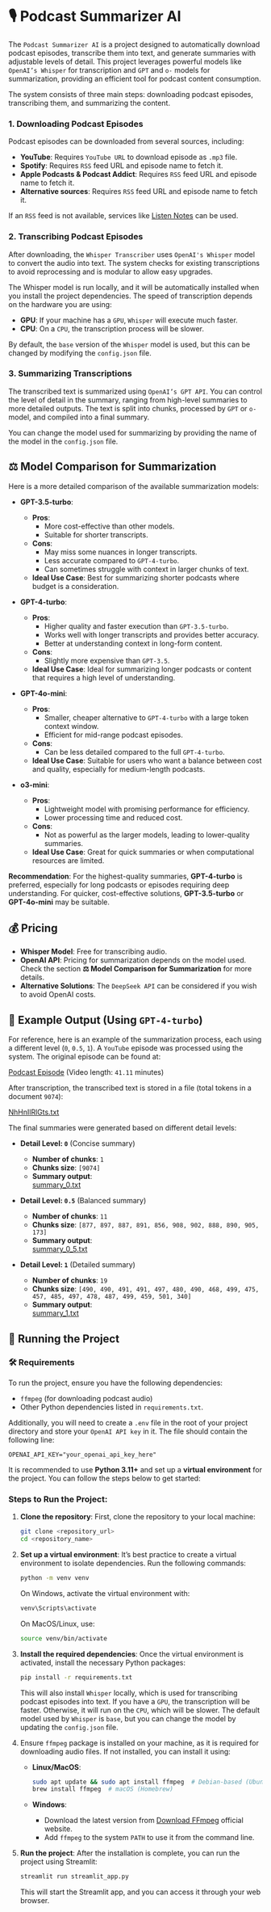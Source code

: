 # 🎙️ Podcast Summarizer AI

The `Podcast Summarizer AI` is a project designed to automatically download podcast episodes, transcribe them into text, and generate summaries with adjustable levels of detail. This project leverages powerful models like `OpenAI’s Whisper` for transcription and `GPT` and `o-` models for summarization, providing an efficient tool for podcast content consumption.

The system consists of three main steps: downloading podcast episodes, transcribing them, and summarizing the content.

### 1. Downloading Podcast Episodes

Podcast episodes can be downloaded from several sources, including:

- **YouTube**: Requires `YouTube URL` to download episode as `.mp3` file. 
- **Spotify**: Requires `RSS` feed URL and episode name to fetch it.
- **Apple Podcasts & Podcast Addict**: Requires `RSS` feed URL and episode name to fetch it.
- **Alternative sources**: Requires `RSS` feed URL and episode name to fetch it.

If an `RSS` feed is not available, services like [Listen Notes](https://www.listennotes.com/?s=rss_viewer) can be used.

### 2. Transcribing Podcast Episodes

After downloading, the `Whisper Transcriber` uses `OpenAI's Whisper` model to convert the audio into text. The system checks for existing transcriptions to avoid reprocessing and is modular to allow easy upgrades.

The Whisper model is run locally, and it will be automatically installed when you install the project dependencies. The speed of transcription depends on the hardware you are using:

- **GPU**: If your machine has a `GPU`, `Whisper` will execute much faster.
- **CPU**: On a `CPU`, the transcription process will be slower.

By default, the `base` version of the `Whisper` model is used, but this can be changed by modifying the `config.json` file.


### 3. Summarizing Transcriptions

The transcribed text is summarized using `OpenAI’s GPT API`. You can control the level of detail in the summary, ranging from high-level summaries to more detailed outputs. The text is split into chunks, processed by `GPT` or `o-` model, and compiled into a final summary.

You can change the model used for summarizing by providing the name of the model in the `config.json` file.


## ⚖️ Model Comparison for Summarization

Here is a more detailed comparison of the available summarization models:

- **GPT-3.5-turbo**:
  - **Pros**: 
    - More cost-effective than other models.
    - Suitable for shorter transcripts.
  - **Cons**: 
    - May miss some nuances in longer transcripts.
    - Less accurate compared to `GPT-4-turbo`.
    - Can sometimes struggle with context in larger chunks of text.
  - **Ideal Use Case**: Best for summarizing shorter podcasts where budget is a consideration.

- **GPT-4-turbo**:
  - **Pros**:
    - Higher quality and faster execution than `GPT-3.5-turbo`.
    - Works well with longer transcripts and provides better accuracy.
    - Better at understanding context in long-form content.
  - **Cons**:
    - Slightly more expensive than `GPT-3.5`.
  - **Ideal Use Case**: Ideal for summarizing longer podcasts or content that requires a high level of understanding.

- **GPT-4o-mini**:
  - **Pros**:
    - Smaller, cheaper alternative to `GPT-4-turbo` with a large token context window.
    - Efficient for mid-range podcast episodes.
  - **Cons**:
    - Can be less detailed compared to the full `GPT-4-turbo`.
  - **Ideal Use Case**: Suitable for users who want a balance between cost and quality, especially for medium-length podcasts.

- **o3-mini**:
  - **Pros**:
    - Lightweight model with promising performance for efficiency.
    - Lower processing time and reduced cost.
  - **Cons**:
    - Not as powerful as the larger models, leading to lower-quality summaries.
  - **Ideal Use Case**: Great for quick summaries or when computational resources are limited.

**Recommendation**: For the highest-quality summaries, **GPT-4-turbo** is preferred, especially for long podcasts or episodes requiring deep understanding. For quicker, cost-effective solutions, **GPT-3.5-turbo** or **GPT-4o-mini** may be suitable.


## 💰 Pricing

- **Whisper Model**: Free for transcribing audio.
- **OpenAI API**: Pricing for summarization depends on the model used. Check the section **⚖️ Model Comparison for Summarization** for more details.
- **Alternative Solutions**: The `DeepSeek API` can be considered if you wish to avoid OpenAI costs.

## 📂 Example Output (Using `GPT-4-turbo`)

For reference, here is an example of the summarization process, each using a different level (`0`, `0.5`, `1`). A `YouTube` episode was processed using the system. The original episode can be found at:

[Podcast Episode](https://www.youtube.com/watch?v=NhHnIlRlGts) (Video length: `41.11` minutes)

After transcription, the transcribed text is stored in a file (total tokens in a document `9074`):

[NhHnIlRlGts.txt](examples/NhHnIlRlGts.txt)

The final summaries were generated based on different detail levels:

- **Detail Level: `0`** (Concise summary)
    - **Number of chunks**: `1`
    - **Chunks size**: `[9074]`
    - **Summary output**:  
        [summary_0.txt](examples/summary_0.txt)
        
- **Detail Level: `0.5`** (Balanced summary)
    - **Number of chunks**: `11`
    - **Chunks size**: `[877, 897, 887, 891, 856, 908, 902, 888, 890, 905, 173]`
    - **Summary output**:  
        [summary_0_5.txt](examples/summary_0_5.txt)
        
- **Detail Level: `1`** (Detailed summary)
    - **Number of chunks**: `19`
    - **Chunks size**: `[490, 490, 491, 491, 497, 480, 490, 468, 499, 475, 457, 485, 497, 478, 487, 499, 459, 501, 340]`
    - **Summary output**:  
        [summary_1.txt](examples/summary_1.txt)


## 🚀 Running the Project

### 🛠️ Requirements

To run the project, ensure you have the following dependencies:

- `ffmpeg` (for downloading podcast audio)
- Other Python dependencies listed in `requirements.txt`.

Additionally, you will need to create a `.env` file in the root of your project directory and store your `OpenAI API key` in it. The file should contain the following line:
  ```plaintext
  OPENAI_API_KEY="your_openai_api_key_here"
  ```

It is recommended to use **Python 3.11+** and set up a **virtual environment** for the project. You can follow the steps below to get started:

### Steps to Run the Project:

1. **Clone the repository**:
   First, clone the repository to your local machine:
   ```bash
   git clone <repository_url>
   cd <repository_name>
   ```

2. **Set up a virtual environment**: It’s best practice to create a virtual environment to isolate dependencies. Run the following commands:
   ```bash
   python -m venv venv
   ```

    On Windows, activate the virtual environment with:
    ```bash
    venv\Scripts\activate
    ```

    On MacOS/Linux, use:
    ```bash
    source venv/bin/activate
    ```
3. **Install the required dependencies**: Once the virtual environment is activated, install the necessary Python packages:
    ```bash
    pip install -r requirements.txt
    ```

    This will also install `Whisper` locally, which is used for transcribing podcast episodes into text. If you have a `GPU`, the transcription will be faster. Otherwise, it will run on the `CPU`, which will be slower. The default model used by `Whisper` is `base`, but you can change the model by updating the `config.json` file.

4. Ensure `ffmpeg` package is installed on your machine, as it is required for downloading audio files. If not installed, you can install it using:
   - **Linux/MacOS**:
     
     ```bash
     sudo apt update && sudo apt install ffmpeg  # Debian-based (Ubuntu)
     brew install ffmpeg  # macOS (Homebrew)
     ```

   - **Windows**:
     - Download the latest version from [Download FFmpeg](https://ffmpeg.org/download.html) official website.
     - Add `ffmpeg` to the system `PATH` to use it from the command line.


5. **Run the project**: After the installation is complete, you can run the project using Streamlit:
    ```bash
    streamlit run streamlit_app.py
    ```

    This will start the Streamlit app, and you can access it through your web browser.
